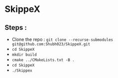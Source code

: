 # SkippeX

## Steps :
- Clone the repo : ```git clone --recurse-submodules git@github.com:Shubh023/SkippeX.git```
- ```cd SkippeX```
- ```mkdir build```
- ```cmake ../CMakeLists.txt -B .```
- ```cd SkippeX```
- ```./Skippex```
